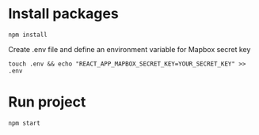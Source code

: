 # Install packages
```
npm install
```

Create .env file and define an environment variable for Mapbox secret key
```
touch .env && echo "REACT_APP_MAPBOX_SECRET_KEY=YOUR_SECRET_KEY" >> .env
```

# Run project
```
npm start
```
